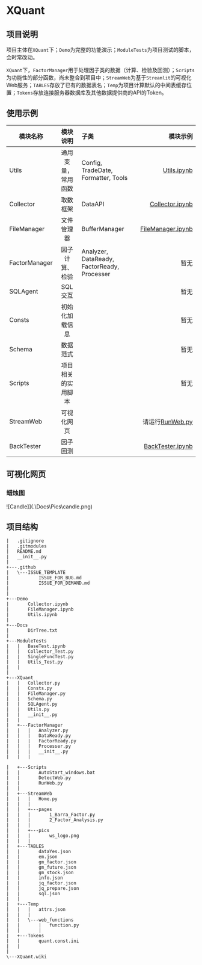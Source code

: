 # XQuant

## 项目说明

项目主体在`XQuant`下；`Demo`为完整的功能演示；`ModuleTests`为项目测试的脚本，会时常改动。

`XQuant`下，`FactorManager`用于处理因子类的数据（计算、检验及回测）；`Scripts`为功能性的部分函数，尚未整合到项目中；`StreamWeb`为基于`Streamlit`的可视化Web服务；`TABLES`存放了已有的数据表名；`Temp`为项目计算默认的中间表缓存位置；`Tokens`存放连接服务器数据库及其他数据提供商的API的Token。

## 使用示例

| 模块名称	         |    模块说明    | 子类                                          |                                                                                         模块示例	 |
|---------------|:----------:|:--------------------------------------------|----------------------------------------------------------------------------------------------:|
| Utils         | 通用变量，常用函数	 | Config, TradeDate, Formatter, Tools         |             [Utils.ipynb](https://github.com/KangruiYuan/XQuant/blob/master/Demo/Utils.ipynb) |
| Collector     |    取数框架    | DataAPI                                     |     [Collector.ipynb](https://github.com/KangruiYuan/XQuant/blob/master/Demo/Collector.ipynb) |
| FileManager   |   文件管理器    | BufferManager                               | [FileManager.ipynb](https://github.com/KangruiYuan/XQuant/blob/master/Demo/FileManager.ipynb) |
| FactorManager | 因子计算、检验 | Analyzer, DataReady, FactorReady, Processer |                                                                                            暂无 |
| SQLAgent      |   SQL交互    |                                             |                                                                                            暂无 |
| Consts        |  初始化加载信息   |                                             |                                                                                            暂无 |
| Schema        | 数据范式    	  |                                             |                                                                                            暂无 |
| Scripts       | 项目相关的实用脚本  |                                             |                                                                                            暂无 |
| StreamWeb     |   可视化网页    |                                             |    请运行[RunWeb.py](https://github.com/KangruiYuan/XQuant/blob/master/XQuant/Scripts/RunWeb.py) |
| BackTester    |    因子回测    |                                             |    [BackTester.ipynb](https://github.com/KangruiYuan/XQuant/blob/master/Demo/BackTester.ipynb) |


## 可视化网页

### 蜡烛图

![Candle]](.\\Docs\\Pics\\candle.png)

## 项目结构
```text
|   .gitignore
|   .gitmodules
|   README.md
|   __init__.py
|   
+---.github
|   \---ISSUE_TEMPLATE
|           ISSUE_FOR_BUG.md
|           ISSUE_FOR_DEMAND.md
|           
|           
+---Demo
|       Collector.ipynb
|       FileManager.ipynb
|       Utils.ipynb
|       
+---Docs
|       DirTree.txt
|       
+---ModuleTests
|   |   BaseTest.ipynb
|   |   Collector_Test.py
|   |   SingleFuncTest.py
|   |   Utils_Test.py
|   |   
|           
+---XQuant
|   |   Collector.py
|   |   Consts.py
|   |   FileManager.py
|   |   Schema.py
|   |   SQLAgent.py
|   |   Utils.py
|   |   __init__.py
|   |   
|   +---FactorManager
|   |   |   Analyzer.py
|   |   |   DataReady.py
|   |   |   FactorReady.py
|   |   |   Processer.py
|   |   |   __init__.py
|   |   |   

|   +---Scripts
|   |       AutoStart_windows.bat
|   |       DetectWeb.py
|   |       RunWeb.py
|   |       
|   +---StreamWeb
|   |   |   Home.py
|   |   |   
|   |   +---pages
|   |   |       1_Barra_Factor.py
|   |   |       2_Factor_Analysis.py
|   |   |       
|   |   +---pics
|   |   |       ws_logo.png
|   |   |       
|   +---TABLES
|   |       dataYes.json
|   |       em.json
|   |       gm_factor.json
|   |       gm_future.json
|   |       gm_stock.json
|   |       info.json
|   |       jq_factor.json
|   |       jq_prepare.json
|   |       sql.json
|   |       
|   +---Temp
|   |   |   attrs.json
|   |   |   
|   |   \---web_functions
|   |       |   function.py
|   |       |   
|   +---Tokens
|   |       quant.const.ini
|   |       
|           
\---XQuant.wiki

```
